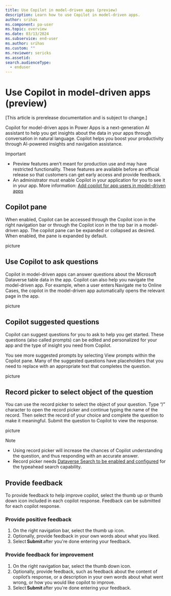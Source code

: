 ```yaml
---
title: Use Copilot in model-driven apps (preview)
description: Learn how to use Copilot in model-driven apps.
author: srihas
ms.component: pa-user
ms.topic: overview
ms.date: 03/13/2024
ms.subservice: end-user
ms.author: srihas
ms.custom: ""
ms.reviewer: sericks
ms.assetid: 
search.audienceType: 
  - enduser
---
```


# Use Copilot in model-driven apps (preview)

[This article is prerelease documentation and is subject to change.]

Copilot for model-driven apps in Power Apps is a next-generation AI assistant to help you get insights about the data in your apps through conversation in natural language. Copilot helps you boost your productivity through AI-powered insights and navigation assistance. 

> [!IMPORTANT]
> - Preview features aren’t meant for production use and may have restricted functionality. These features are available before an official release so that customers can get early access and provide feedback.
> - An administrator must enable Copilot in your application for you to see it in your app. More information: [Add copilot for app users in model-driven apps](../maker/model-driven-apps/add-ai-copilot.md)

## Copilot pane 

When enabled, Copilot can be accessed through the Copilot icon in the right navigation bar or through the Copilot icon in the top bar in a model-driven app. The copilot pane can be expanded or collapsed as desired. When enabled, the pane is expanded by default.

picture

## Use Copilot to ask questions 

Copilot in model-driven apps can answer questions about the Microsoft Dataverse table data in the app. Copilot can also help you navigate the model-driven app. For example, when a user enters Navigate me to Online Cases, the copilot in the model-driven app automatically opens the relevant page in the app. 

picture

## Copilot suggested questions 

Copilot can suggest questions for you to ask to help you get started. These questions (also called prompts) can be edited and personalized for your app and the type of insight you need from Copilot. 

You see more suggested prompts by selecting View prompts within the Copilot pane. Many of the suggested questions have placeholders that you need to replace with an appropriate text that completes the question. 

picture

## Record picker to select object of the question 

You can use the record picker to select the object of your question. Type “/” character to open the record picker and continue typing the name of the record. Then select the record of your choice and complete the question to make it meaningful. Submit the question to Copilot to view the response. 

picture

> [!Note]
> - Using record picker will increase the chances of Copilot understanding the question, and thus responding with an accurate answer.
> - Record picker needs [Dataverse Search to be enabled and configured](/power-platform/admin/configure-relevance-search-organization) for the typeahead search capability. 

## Provide feedback 

To provide feedback to help improve copilot, select the thumb up or thumb down icon included in each copilot response. Feedback can be submitted for each copilot response. 

### Provide positive feedback 

1. On the right navigation bar, select the thumb up icon. 
2. Optionally, provide feedback in your own words about what you liked. 
3. Select **Submit** after you're done entering your feedback. 

### Provide feedback for improvement 

1. On the right navigation bar, select the thumb down icon. 
2. Optionally, provide feedback, such as feedback about the content of copilot’s response, or a description in your own words about what went wrong, or how you would like copilot to improve. 
3. Select **Submit** after you're done entering your feedback. 

